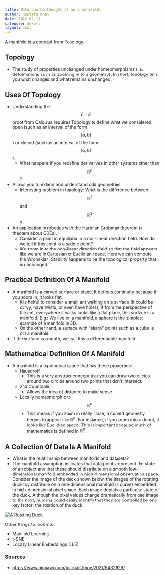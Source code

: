 ```yaml
---
title: Data can be thought of as a manifold.
author: Mustafa Khan
date: 2022-02-11
category: Jekyll
layout: post
---
```


A manifold is a concept from Topology.

## Topology

- The study of properties unchanged under homeomorphisms (i.e. deformations such as zooming in to a geometry). In short, topology tells you what changes and what remains unchanged.

## Uses Of Topology

- Understanding the $$ \epsilon-\delta $$ proof from Calculus requires Topology to define what we considered open (such as an interval of the form $$ (a,b) $$) or closed (such as an interval of the form $$ [a,b] $$).
    - What happens if you redefine derivatives in other systems other than $$\mathbb{R}^n$$?
- Allows you to extend and understand odd geometries.
    - Interesting problem in topology: What is the difference between $$\mathbb{R}^2$$ and  $$\mathbb{R}^3$$?
- An application in robotics with the Hartman Grobman theorem (a theorem about ODEs).
    - Consider a point in equilibria in a non-linear direction field. How do we tell if this point is a saddle point?
    - We zoom in to the non-linear direction field so that the field appears like we are in Cartesian or Euclidian space. Here we can compute the Wronskian. Stability happens to be the topological property that is unchanged.

## Practical Definition Of A Manifold

- A manifold is a curved surface or plane. It defines continuity because if you zoom in, it looks flat.
    - It is helful to consider a small ant walking on a surface (it could be curvy, have twists, or even have holes), if from the perspective of the ant, everywhere it walks looks like a flat plane, this surface is a manifold. E.g.: We live on a manifold, a sphere is the simplest example of a manifold in 3D. 
    - On the other hand, a surface with "sharp" points such as a cube is not a manifold.
- If the surface is smooth, we call this a differentiable manifold.

## Mathematical Definition Of A Manifold

- A manifold is a topological space that has these properties:
    - Hausdroff
        - This is a very abstract concept that you can draw two circles around two circles around two points that don’t intersect.
    - 2nd Countable
        - Allows the idea of distance to make sense.
    - Locally homeomorphic to $$\mathbb{R}^n$$
        - This means if you zoom in really close, a curved geometry begins to appear like $\mathbb{R}^n$. For instance, if you zoom into a donut, it looks like Euclidian space. This is important because much of mathematics is defined in $\mathbb{R}^n$.


## A Collection Of Data Is A Manifold
- What is the relationship between manifolds and datasets?
- The manifold assumption indicates that data points represent the state of an object and that these should distribute on a smooth low-dimensional manifold embedded in high-dimensional observation space. Consider the image of the duck shown below, the images of the rotating duck toy distribute on a one-dimensional manifold (a curve) embedded in high-dimensional pixel space. Each image depicts a particular state of the duck. Although the pixel values change dramatically from one image to the next, humans could easily identify that they are controlled by one key factor: the rotation of the duck.

![A Rotating Duck](https://static-01.hindawi.com/articles/mpe/volume-2021/6432929/figures/6432929.fig.001.svgz)


Other things to look into:
- Manifold Learning
- t-SNE
- Locally Linear Embeddings (LLE)


### Sources

* https://www.hindawi.com/journals/mpe/2021/6432929/

